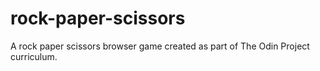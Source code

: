 # rock-paper-scissors
A rock paper scissors browser game created as part of The Odin Project curriculum. 
